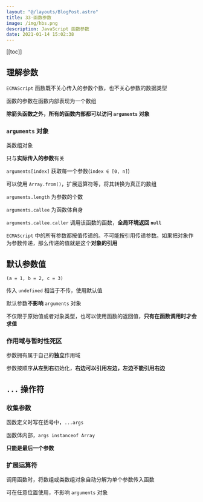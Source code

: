 ```yaml
---
layout: "@/layouts/BlogPost.astro"
title: 33-函数参数
image: /img/hbs.png
description: JavaScript 函数参数
date: 2021-01-14 15:02:38
---
```


[[toc]]

## 理解参数

`ECMAScript` 函数既不关心传入的参数个数，也不关心参数的数据类型

函数的参数在函数内部表现为一个数组

**除箭头函数之外，所有的函数内部都可以访问 `arguments` 对象**

### `arguments` 对象

类数组对象

只与**实际传入的参数**有关

`arguments[index]` 获取每一个参数(`index ∈ [0, n]`)

可以使用 `Array.from()`，扩展运算符等，将其转换为真正的数组

`arguments.length` 为参数的个数

`arguments.callee` 为函数体自身

`arguments.callee.caller` 调用该函数的函数，**全局环境返回 `null`**

`ECMAScript` 中的所有参数都按值传递的。不可能按引用传递参数。如果把对象作为参数传递，那么传递的值就是这个**对象的引用**

## 默认参数值

`(a = 1, b = 2, c = 3)`

传入 `undefined` 相当于不传，使用默认值

默认参数**不影响** `arguments` 对象

不仅限于原始值或者对象类型，也可以使用函数的返回值，**只有在函数调用时才会求值**

### 作用域与暂时性死区

参数拥有属于自己的**独立**作用域

参数按顺序**从左到右**初始化，**右边可以引用左边，左边不能引用右边**

## `...` 操作符

### 收集参数

函数定义时写在括号中，`...args`

函数体内部，`args instanceof Array`

**只能是最后一个参数**

### 扩展运算符

调用函数时，将数组或类数组对象自动分解为单个参数传入函数

可在任意位置使用，不影响 `arguments` 对象
